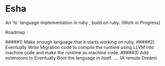 Esha
====

An 'Io' language implementation in ruby , build on ruby. (Work in Progress)

Roadmap : 

#####1) Make enough language that it starts working on ruby,
#####2) Eventually Write Migration code to compile the runtime using LLVM into machine code and make the runtime as machine code.
#####3) Add extensions to Eventually Boot the language in itself. .... (A remote Dream)